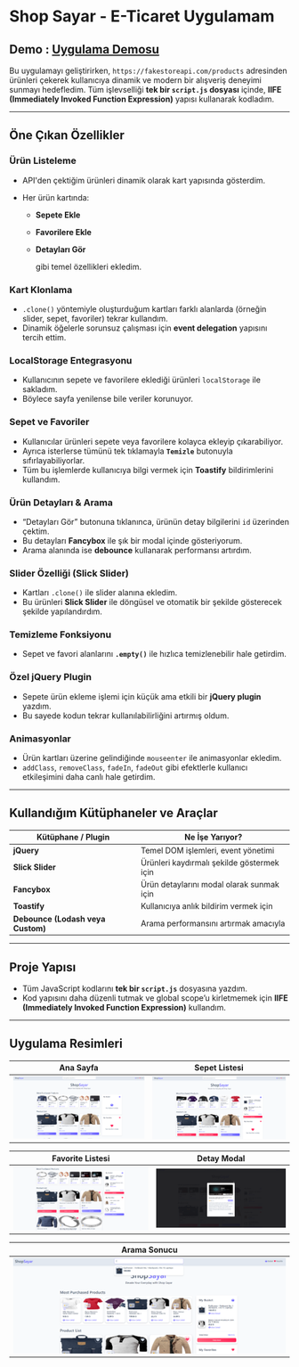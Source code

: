 # Shop Sayar - E-Ticaret Uygulamam

## Demo : [Uygulama Demosu](https://shop-sayar.netlify.app/)

Bu uygulamayı geliştirirken, `https://fakestoreapi.com/products` adresinden ürünleri çekerek kullanıcıya dinamik ve modern bir alışveriş deneyimi sunmayı hedefledim. Tüm işlevselliği **tek bir `script.js` dosyası** içinde, **IIFE (Immediately Invoked Function Expression)** yapısı kullanarak kodladım.

---

## Öne Çıkan Özellikler

### Ürün Listeleme

- API'den çektiğim ürünleri dinamik olarak kart yapısında gösterdim.
- Her ürün kartında:

  - **Sepete Ekle**
  - **Favorilere Ekle**
  - **Detayları Gör**

    gibi temel özellikleri ekledim.

### Kart Klonlama

- `.clone()` yöntemiyle oluşturduğum kartları farklı alanlarda (örneğin slider, sepet, favoriler) tekrar kullandım.
- Dinamik öğelerle sorunsuz çalışması için **event delegation** yapısını tercih ettim.

### LocalStorage Entegrasyonu

- Kullanıcının sepete ve favorilere eklediği ürünleri `localStorage` ile sakladım.
- Böylece sayfa yenilense bile veriler korunuyor.

### Sepet ve Favoriler

- Kullanıcılar ürünleri sepete veya favorilere kolayca ekleyip çıkarabiliyor.
- Ayrıca isterlerse tümünü tek tıklamayla **`Temizle`** butonuyla sıfırlayabiliyorlar.
- Tüm bu işlemlerde kullanıcıya bilgi vermek için **Toastify** bildirimlerini kullandım.

### Ürün Detayları & Arama

- “Detayları Gör” butonuna tıklanınca, ürünün detay bilgilerini `id` üzerinden çektim.
- Bu detayları **Fancybox** ile şık bir modal içinde gösteriyorum.
- Arama alanında ise **debounce** kullanarak performansı artırdım.

### Slider Özelliği (Slick Slider)

- Kartları `.clone()` ile slider alanına ekledim.
- Bu ürünleri **Slick Slider** ile döngüsel ve otomatik bir şekilde gösterecek şekilde yapılandırdım.

### Temizleme Fonksiyonu

- Sepet ve favori alanlarını **`.empty()`** ile hızlıca temizlenebilir hale getirdim.

### Özel jQuery Plugin

- Sepete ürün ekleme işlemi için küçük ama etkili bir **jQuery plugin** yazdım.
- Bu sayede kodun tekrar kullanılabilirliğini artırmış oldum.

### Animasyonlar

- Ürün kartları üzerine gelindiğinde `mouseenter` ile animasyonlar ekledim.
- `addClass`, `removeClass`, `fadeIn`, `fadeOut` gibi efektlerle kullanıcı etkileşimini daha canlı hale getirdim.

---

## Kullandığım Kütüphaneler ve Araçlar

| Kütüphane / Plugin                | Ne İşe Yarıyor?                            |
| --------------------------------- | ------------------------------------------ |
| **jQuery**                        | Temel DOM işlemleri, event yönetimi        |
| **Slick Slider**                  | Ürünleri kaydırmalı şekilde göstermek için |
| **Fancybox**                      | Ürün detaylarını modal olarak sunmak için  |
| **Toastify**                      | Kullanıcıya anlık bildirim vermek için     |
| **Debounce (Lodash veya Custom)** | Arama performansını artırmak amacıyla      |

---

## Proje Yapısı

- Tüm JavaScript kodlarını **tek bir `script.js`** dosyasına yazdım.
- Kod yapısını daha düzenli tutmak ve global scope’u kirletmemek için **IIFE (Immediately Invoked Function Expression)** kullandım.

---

## Uygulama Resimleri

| Ana Sayfa                     | Sepet Listesi                      |
| ----------------------------- | ---------------------------------- |
| ![Loading](./images/img1.png) | ![Basket Lists](./images/img2.png) |

| Favorite Listesi                    | Detay Modal                         |
| ----------------------------------- | ----------------------------------- |
| ![Updated Posts](./images/img3.png) | ![Detay Modal  ](./images/img4.png) |

| Arama Sonucu                        |
| ----------------------------------- |
| ![Search Result](./images/img5.png) |
